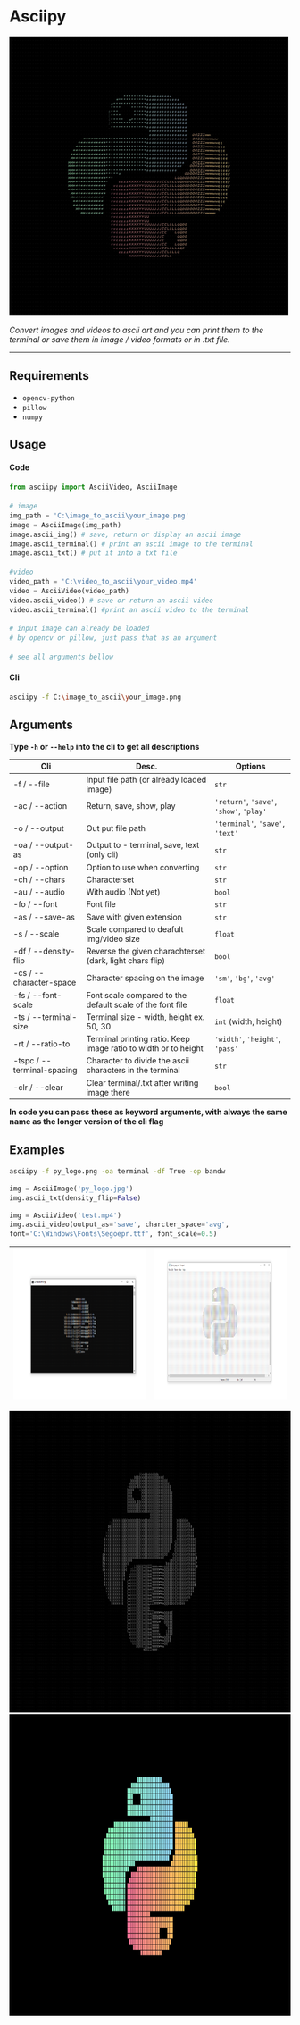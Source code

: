 # Asciipy

<img src="https://github.com/sereaf/asciipy/blob/master/images/asciipy_logo.jpg" alt="Asciipy Logo" width="500" height="500">

_Convert images and videos to ascii art and you can print them to the terminal or save them in image / video formats or in .txt file._

---

<!--## Install

```bash
pip install asciipy
```-->

<!-- [see here on pypi.org]() -->

## Requirements

-   `opencv-python`
-   `pillow`
-   `numpy`

## Usage

#### Code

```python
from asciipy import AsciiVideo, AsciiImage

# image
img_path = 'C:\image_to_ascii\your_image.png'
image = AsciiImage(img_path)
image.ascii_img() # save, return or display an ascii image
image.ascii_terminal() # print an ascii image to the terminal
image.ascii_txt() # put it into a txt file

#video
video_path = 'C:\video_to_ascii\your_video.mp4'
video = AsciiVideo(video_path)
video.ascii_video() # save or return an ascii video
video.ascii_terminal() #print an ascii video to the terminal

# input image can already be loaded
# by opencv or pillow, just pass that as an argument

# see all arguments bellow
```

#### Cli

```bash
asciipy -f C:\image_to_ascii\your_image.png
```

## Arguments

**Type `-h` or `--help` into the cli to get all descriptions**

| Cli                        | Desc.                                                           | Options                                  |
| -------------------------- | --------------------------------------------------------------- | ---------------------------------------- |
| -f / --file                | Input file path (or already loaded image)                       | `str`                                    |
| -ac / --action             | Return, save, show, play                                        | `'return'`, `'save'`, `'show'`, `'play'` |
| -o / --output              | Out put file path                                               | `'terminal'`, `'save'`, `'text'`         |
| -oa / --output-as          | Output to - terminal, save, text (only cli)                     | `str`                                    |
| -op / --option             | Option to use when converting                                   | `str`                                    |
| -ch / --chars              | Characterset                                                    | `str`                                    |
| -au / --audio              | With audio (Not yet)                                            | `bool`                                   |
| -fo / --font               | Font file                                                       | `str`                                    |
| -as / --save-as            | Save with given extension                                       | `str`                                    |
| -s / --scale               | Scale compared to deafult img/video size                        | `float`                                  |
| -df / --density-flip       | Reverse the given charachterset (dark, light chars flip)        | `bool`                                   |
| -cs / --character-space    | Character spacing on the image                                  | `'sm'`, `'bg'`, `'avg'`                  |
| -fs / --font-scale         | Font scale compared to the default scale of the font file       | `float`                                  |
| -ts / --terminal-size      | Terminal size - width, height ex. 50, 30                        | `int` (width, height)                    |
| -rt / --ratio-to           | Terminal printing ratio. Keep image ratio to width or to height | `'width'`, `'height'`, `'pass'`          |
| -tspc / --terminal-spacing | Character to divide the ascii characters in the terminal        | `str`                                    |
| -clr / --clear             | Clear terminal/.txt after writing image there                   | `bool`                                   |

**In code you can pass these as keyword arguments, with always the same name as the longer version of the cli flag**

## Examples

```bash
asciipy -f py_logo.png -oa terminal -df True -op bandw
```

```python
img = AsciiImage('py_logo.jpg')
img.ascii_txt(density_flip=False)
```

```python
img = AsciiVideo('test.mp4')
img.ascii_video(output_as='save', charcter_space='avg',
font='C:\Windows\Fonts\Segoepr.ttf', font_scale=0.5)
```

<!--![Output Image1](https://github.com/sereaf/asciipy/blob/master/images/asciipy_terminal_bandw.png)-->

| <img src="https://github.com/sereaf/asciipy/blob/master/images/asciipy_terminal_bandw.png" alt="First Output" width="480" height="270"> | <img src="https://github.com/sereaf/asciipy/blob/master/images/asciipy_txt.png" alt="Second Output" width="480" height="270"> |
| --------------------------------------------------------------------------------------------------------------------------------------- | ----------------------------------------------------------------------------------------------------------------------------- |

<img src="https://github.com/sereaf/asciipy/blob/master/images/python_logo_img_bandw.jpg" alt="Img Example" width="960" height="540">
<img src="https://github.com/sereaf/asciipy/blob/master/images/python_logo_img.jpg" alt="Img Example" width="960" height="540">

<!--## Support

######...-->
